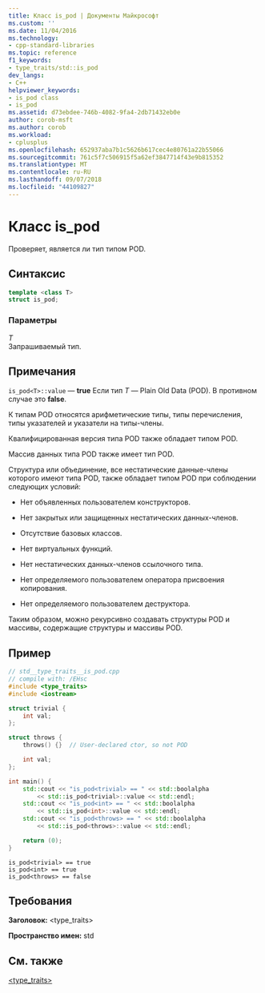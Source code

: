 ```yaml
---
title: Класс is_pod | Документы Майкрософт
ms.custom: ''
ms.date: 11/04/2016
ms.technology:
- cpp-standard-libraries
ms.topic: reference
f1_keywords:
- type_traits/std::is_pod
dev_langs:
- C++
helpviewer_keywords:
- is_pod class
- is_pod
ms.assetid: d73ebdee-746b-4082-9fa4-2db71432eb0e
author: corob-msft
ms.author: corob
ms.workload:
- cplusplus
ms.openlocfilehash: 652937aba7b1c5626b617cec4e80761a22b55066
ms.sourcegitcommit: 761c5f7c506915f5a62ef3847714f43e9b815352
ms.translationtype: MT
ms.contentlocale: ru-RU
ms.lasthandoff: 09/07/2018
ms.locfileid: "44109827"
---
```

# <a name="ispod-class"></a>Класс is_pod

Проверяет, является ли тип типом POD.

## <a name="syntax"></a>Синтаксис

```cpp
template <class T>
struct is_pod;
```

### <a name="parameters"></a>Параметры

*T*<br/>
Запрашиваемый тип.

## <a name="remarks"></a>Примечания

`is_pod<T>::value` — **true** Если тип *T* — Plain Old Data (POD). В противном случае это **false**.

К типам POD относятся арифметические типы, типы перечисления, типы указателей и указатели на типы-члены.

Квалифицированная версия типа POD также обладает типом POD.

Массив данных типа POD также имеет тип POD.

Структура или объединение, все нестатические данные-члены которого имеют типа POD, также обладает типом POD при соблюдении следующих условий:

- Нет объявленных пользователем конструкторов.

- Нет закрытых или защищенных нестатических данных-членов.

- Отсутствие базовых классов.

- Нет виртуальных функций.

- Нет нестатических данных-членов ссылочного типа.

- Нет определяемого пользователем оператора присвоения копирования.

- Нет определяемого пользователем деструктора.

Таким образом, можно рекурсивно создавать структуры POD и массивы, содержащие структуры и массивы POD.

## <a name="example"></a>Пример

```cpp
// std__type_traits__is_pod.cpp
// compile with: /EHsc
#include <type_traits>
#include <iostream>

struct trivial {
    int val;
};

struct throws {
    throws() {}  // User-declared ctor, so not POD

    int val;
};

int main() {
    std::cout << "is_pod<trivial> == " << std::boolalpha
        << std::is_pod<trivial>::value << std::endl;
    std::cout << "is_pod<int> == " << std::boolalpha
        << std::is_pod<int>::value << std::endl;
    std::cout << "is_pod<throws> == " << std::boolalpha
        << std::is_pod<throws>::value << std::endl;

    return (0);
}
```

```Output
is_pod<trivial> == true
is_pod<int> == true
is_pod<throws> == false
```

## <a name="requirements"></a>Требования

**Заголовок:** \<type_traits>

**Пространство имен:** std

## <a name="see-also"></a>См. также

[<type_traits>](../standard-library/type-traits.md)<br/>
